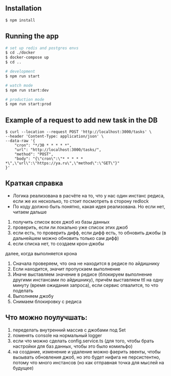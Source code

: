 ## Installation

```bash
$ npm install
```

## Running the app

```bash
# set up redis and postgres envs
$ cd ./docker
$ docker-compose up
$ cd ..

# development
$ npm run start

# watch mode
$ npm run start:dev

# production mode
$ npm run start:prod
```

## Example of a request to add new task in the DB
```
$ curl --location --request POST 'http://localhost:3000/tasks' \
--header 'Content-Type: application/json' \
--data-raw '{
    "cron": "*/30 * * * * *",
    "url": "http://localhost:3000/tasks/",
    "method": "POST",
    "body": "{\"cron\":\"* * * * * *\",\"url\":\"https://ya.ru\",\"method\":\"GET\"}"
}'
```

## Краткая справка
* Логика реализована в расчёте на то, что у нас один инстанс редиса, если же их несколько, то стоит посмотреть в сторону redlock
* По коду должно быть понятно, какая идея реализована. Но если нет, читаем дальше

1. получить список всех джоб из базы данных
2. проверить, если ли локально уже список этих джоб
3. если есть, то проверить дифф, если дифф есть, то обновить джобы (в дальнейшем можно обновить только сам дифф)
4. если списка нет, то создаем крон-джобы

далее, когда выполняется крона
1. Сначала проверяем, что она не находится в редисе по айдишнику
2. Если находится, значит пропускаем выполнение
3. Иначе выставляем значение в редисе (блокируем выполнение другими инстансами по айдишнику),
   причём выставляем ttl на одну минуту (время ожидания запроса), если сервис отвалится, то что поделать
4. Выполняем джобу
5. Снимаем блокировку с редиса

## Что можно поулучшать:
1. переделать внутренний массив с джобами под Set
2. поменять console на нормальный logger
3. если что можно сделать config.service.ts (для того, чтобы брать настройки для баз данных, чтобы это было комильфо)
4. на создание, изменение и удаление можно фаерить эвенты, чтобы вызывать обновления джоб, но это будет нифига не персистентно, потому что много инстансов (но как отправная точка для мыслей на будущее)
